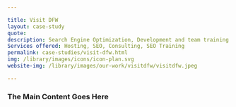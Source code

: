 ```yaml
---

title: Visit DFW
layout: case-study
quote:
description: Search Engine Optimization, Development and team training. We helped the team at Visit DFW understand how their website was performing, how to improve and what to do when things go wrong.
Services offered: Hosting, SEO, Consulting, SEO Training
permalink: case-studies/visit-dfw.html
img: /library/images/icons/icon-plan.svg
website-img: /library/images/our-work/visitdfw/visitdfw.jpeg

---
```


### The Main Content Goes Here